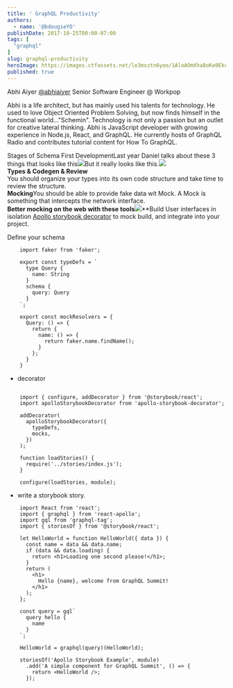```yaml
---
title: ' GraphQL Productivity'
authors:
  - name: '@bdougieYO'
publishDate: 2017-10-25T00:00-07:00
tags: [
  "graphql"
]
slug: graphql-productivity
heroImage: https://images.ctfassets.net/le3mxztn6yoo/1AloAOmXha8oKe0EkcISKC/a14414add35b3879f02aa3331e70cc4a/abhi-aiyer.jpg
published: true
---
```



Abhi Aiyer [@abhiaiyer](https://twitter.com/abhiaiyer) Senior Software Engineer @ Workpop

Abhi is a life architect, but has mainly used his talents for technology. He used to love Object Oriented Problem Solving, but now finds himself in the functional world…"Schemin". Technology is not only a passion but an outlet for creative lateral thinking. Abhi is JavaScript developer with growing experience in Node.js, React, and GraphQL. He currently hosts of GraphQL Radio and contributes tutorial content for How To GraphQL.

Stages of Schema First DevelopmentLast year Daniel talks about these 3 things that looks like this![](https://d2mxuefqeaa7sj.cloudfront.net/s_8BA9FC874D3E7ED0D40192D2B2970C884F13EC0698D6926808459705F453E563_1508967501600_Screenshot\+2017-10-25\+14.37.44.png)But it really looks like this.![](https://d2mxuefqeaa7sj.cloudfront.net/s_8BA9FC874D3E7ED0D40192D2B2970C884F13EC0698D6926808459705F453E563_1508967519947_Screenshot\+2017-10-25\+14.37.49.png)\
**Types & Codegen & Review**\
You should organize your types into its own code structure and take time to review the structure.\
**Mocking**You should be able to provide fake data wit Mock. A Mock is something that intercepts the network interface.\
**Better mocking on the web with these tools**![](https://d2mxuefqeaa7sj.cloudfront.net/s_8BA9FC874D3E7ED0D40192D2B2970C884F13EC0698D6926808459705F453E563_1508965712837_Screenshot\+2017-10-25\+14.08.22.png)\*\*Build User interfaces in isolation [Apollo storybook decorator](https://github.com/abhiaiyer91/apollo-storybook-decorator) to mock build, and integrate into your project.

Define your schema

```
    import faker from 'faker';

    export const typeDefs = `
      type Query {
        name: String
      }
      schema {
        query: Query
      }
    `;

    export const mockResolvers = {
      Query: () => {
        return {
          name: () => {
            return faker.name.findName();
          }
        };
      }
    }
```
* decorator

```

    import { configure, addDecorator } from '@storybook/react';
    import apolloStorybookDecorator from 'apollo-storybook-decorator';

    addDecorator(
      apolloStorybookDecorator({
        typeDefs,
        mocks,
      })
    );

    function loadStories() {
      require('../stories/index.js');
    }

    configure(loadStories, module);

```
* write a storybook story.

```
    import React from 'react';
    import { graphql } from 'react-apollo';
    import gql from 'graphql-tag';
    import { storiesOf } from '@storybook/react';

    let HelloWorld = function HelloWorld({ data }) {
      const name = data && data.name;
      if (data && data.loading) {
        return <h1>Loading one second please!</h1>;
      }
      return (
        <h1>
          Hello {name}, welcome from GraphQL Summit!
        </h1>
      );
    };

    const query = gql`
      query hello {
        name
      }
    `;

    HelloWorld = graphql(query)(HelloWorld);

    storiesOf('Apollo Storybook Example', module)
      .add('A simple component for GraphQL Summit', () => {
        return <HelloWorld />;
      });

```
